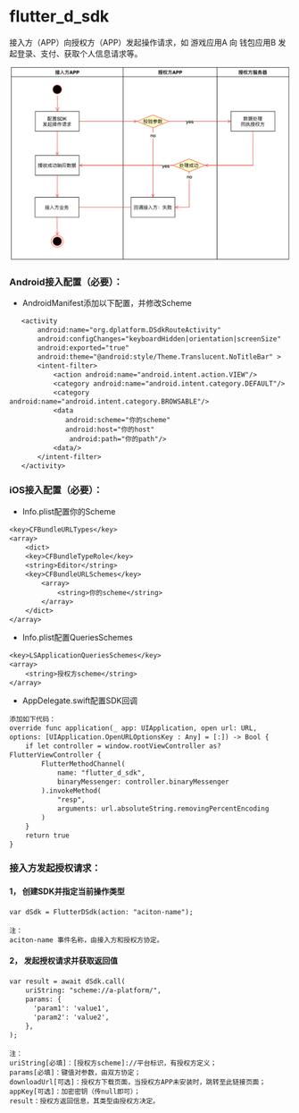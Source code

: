 # flutter_d_sdk

  接入方（APP）向授权方（APP）发起操作请求，如 游戏应用A 向 钱包应用B 发起登录、支付、获取个人信息请求等。
  
  ![flow](https://github.com/hrxiang/flutter_d_sdk/blob/master/flow.png)

### Android接入配置（必要）：

- AndroidManifest添加以下配置，并修改Scheme
```
   <activity
       android:name="org.dplatform.DSdkRouteActivity"
       android:configChanges="keyboardHidden|orientation|screenSize"
       android:exported="true"
       android:theme="@android:style/Theme.Translucent.NoTitleBar" >
       <intent-filter>
           <action android:name="android.intent.action.VIEW"/>
           <category android:name="android.intent.category.DEFAULT"/>
           <category android:name="android.intent.category.BROWSABLE"/>
           <data
              android:scheme="你的scheme"
              android:host="你的host"
               android:path="你的path"/>
           <data/>
       </intent-filter>
   </activity>
```

### iOS接入配置（必要）：

- Info.plist配置你的Scheme
```
<key>CFBundleURLTypes</key>
<array>
    <dict>
    <key>CFBundleTypeRole</key>
    <string>Editor</string>
    <key>CFBundleURLSchemes</key>
        <array>
            <string>你的scheme</string>
        </array>
    </dict>
</array>
```

- Info.plist配置QueriesSchemes
```
<key>LSApplicationQueriesSchemes</key>
<array>
    <string>授权方scheme</string>
</array>
```

- AppDelegate.swift配置SDK回调
```
添加如下代码：
override func application(_ app: UIApplication, open url: URL, options: [UIApplication.OpenURLOptionsKey : Any] = [:]) -> Bool {
    if let controller = window.rootViewController as? FlutterViewController {
        FlutterMethodChannel(
            name: "flutter_d_sdk",
            binaryMessenger: controller.binaryMessenger
        ).invokeMethod(
            "resp",
            arguments: url.absoluteString.removingPercentEncoding
        )
    }
    return true
}
```

### 接入方发起授权请求：
#### 1， 创建SDK并指定当前操作类型
```
var dSdk = FlutterDSdk(action: "aciton-name");

注：
aciton-name 事件名称，由接入方和授权方协定。
```


#### 2， 发起授权请求并获取返回值
```
var result = await dSdk.call(
    uriString: "scheme://a-platform/", 
    params: {
      'param1': 'value1',
      'param2': 'value2',
    },
);

注：
uriString[必填]：[授权方scheme]://平台标识，有授权方定义；
params[必填]：键值对参数，由双方协定；
downloadUrl[可选]：授权方下载页面，当授权方APP未安装时，跳转至此链接页面；
appKey[可选]：加密密钥（传null即可）；
result：授权方返回信息，其类型由授权方决定。
```
